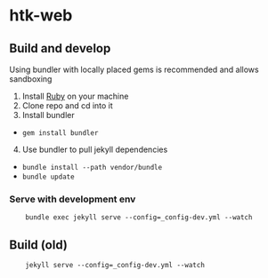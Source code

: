 # htk-web

## Build and develop

Using bundler with locally placed gems is recommended and allows sandboxing

1. Install [Ruby](https://www.ruby-lang.org) on your machine
2. Clone repo and cd into it
3. Install bundler
  * `gem install bundler`
4. Use bundler to pull jekyll dependencies
  * `bundle install --path vendor/bundle`
  * `bundle update`

### Serve with development env

        bundle exec jekyll serve --config=_config-dev.yml --watch


## Build (old)

        jekyll serve --config=_config-dev.yml --watch
